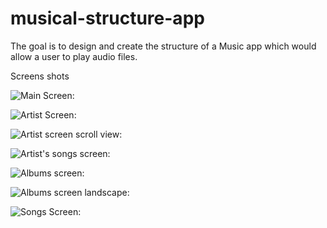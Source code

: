 # musical-structure-app
The goal is to design and create the structure of a Music app which would allow a user to play audio files.

Screens shots


![Main Screen:](https://cloud.githubusercontent.com/assets/8149936/25820622/3eb7ca54-3432-11e7-9f02-fe56bc8c6f71.jpg)


![Artist Screen:](https://cloud.githubusercontent.com/assets/8149936/25820624/3eb92ac0-3432-11e7-81ec-860f43ea803b.jpg)


![Artist screen scroll view:](https://cloud.githubusercontent.com/assets/8149936/25820626/3ebc82d8-3432-11e7-8609-ce632d5ee722.jpg)


![Artist's songs screen:](https://cloud.githubusercontent.com/assets/8149936/25820625/3ebc7e5a-3432-11e7-978d-7f181c67860b.jpg)


![Albums screen:](https://cloud.githubusercontent.com/assets/8149936/25820628/3f135ce8-3432-11e7-9b5c-6247a3156b9c.jpg)


![Albums screen landscape:](https://cloud.githubusercontent.com/assets/8149936/25820623/3eb7d314-3432-11e7-96fa-e789c79befdb.jpg)


![Songs Screen:](https://cloud.githubusercontent.com/assets/8149936/25820627/3ecf4eb8-3432-11e7-97d5-5ecd42e06e26.jpg)

